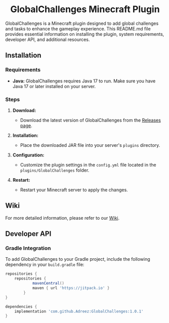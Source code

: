 <h1 align="center">GlobalChallenges Minecraft Plugin</h1>

GlobalChallenges is a Minecraft plugin designed to add global challenges and tasks to enhance the gameplay experience. This README.md file provides essential information on installing the plugin, system requirements, developer API, and additional resources.

## Installation

### Requirements

- **Java:** GlobalChallenges requires Java 17 to run. Make sure you have Java 17 or later installed on your server.

### Steps

1. **Download:**
   - Download the latest version of GlobalChallenges from the [Releases page](https://github.com/your-username/GlobalChallenges/releases).

2. **Installation:**
   - Place the downloaded JAR file into your server's `plugins` directory.

3. **Configuration:**
   - Customize the plugin settings in the `config.yml` file located in the `plugins/GlobalChallenges` folder.

4. **Restart:**
   - Restart your Minecraft server to apply the changes.

## Wiki

For more detailed information, please refer to our [Wiki](https://github.com/Adreez/GlobalChallenges/wiki).

## Developer API

### Gradle Integration

To add GlobalChallenges to your Gradle project, include the following dependency in your `build.gradle` file:

```groovy
repositories {
    repositories {
			mavenCentral()
			maven { url 'https://jitpack.io' }
		}
}

dependencies {
    implementation 'com.github.Adreez:GlobalChallenges:1.0.1'
}
```
